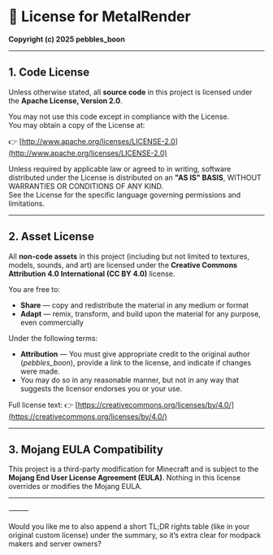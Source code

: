 # 📜 License for MetalRender

**Copyright (c) 2025 pebbles_boon**

---

## 1. Code License

Unless otherwise stated, all **source code** in this project is licensed under the **Apache License, Version 2.0**.  

You may not use this code except in compliance with the License.  
You may obtain a copy of the License at:  

👉 [http://www.apache.org/licenses/LICENSE-2.0](http://www.apache.org/licenses/LICENSE-2.0)  

Unless required by applicable law or agreed to in writing, software distributed under the License is distributed on an **"AS IS" BASIS**, WITHOUT WARRANTIES OR CONDITIONS OF ANY KIND.  
See the License for the specific language governing permissions and limitations.  

---

## 2. Asset License

All **non-code assets** in this project (including but not limited to textures, models, sounds, and art) are licensed under the **Creative Commons Attribution 4.0 International (CC BY 4.0)** license.  

You are free to:  
- **Share** — copy and redistribute the material in any medium or format  
- **Adapt** — remix, transform, and build upon the material for any purpose, even commercially  

Under the following terms:  
- **Attribution** — You must give appropriate credit to the original author (*pebbles_boon*), provide a link to the license, and indicate if changes were made.  
- You may do so in any reasonable manner, but not in any way that suggests the licensor endorses you or your use.  

Full license text: 👉 [https://creativecommons.org/licenses/by/4.0/](https://creativecommons.org/licenses/by/4.0/)  

---

## 3. Mojang EULA Compatibility

This project is a third-party modification for Minecraft and is subject to the **Mojang End User License Agreement (EULA)**. Nothing in this license overrides or modifies the Mojang EULA.  

---


⸻

Would you like me to also append a short TL;DR rights table (like in your original custom license) under the summary, so it’s extra clear for modpack makers and server owners?
